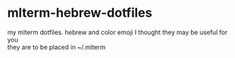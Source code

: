 # mlterm-hebrew-dotfiles
my mlterm dotfiles. hebrew and color emoji 
I thought they may be useful for you  
they are to be placed in ~/.mlterm  
